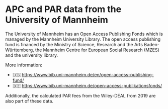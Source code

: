 # APC and PAR data from the University of Mannheim

The University of Mannheim has an Open Access Publishing Fonds which is managed by the Mannheim University Library. The open access publishing fund is financed by the Ministry of Science, Research and the Arts Baden-Württemberg, the Mannheim Centre for European Social Research (MZES) and the university library.

More information:
- 🇺🇸 https://www.bib.uni-mannheim.de/en/open-access-publishing-fund/
- 🇩🇪 https://www.bib.uni-mannheim.de/open-access-publikationsfonds/

Additionally, the calculated PAR fees from the Wiley-DEAL from 2019 are also part of these data.
